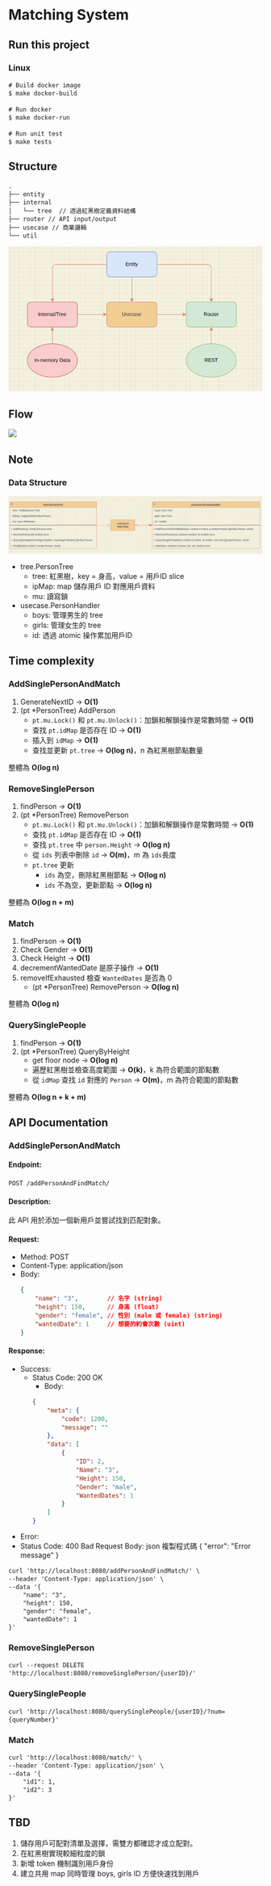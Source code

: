 # Matching System

## Run this project
### Linux
```shell
# Build docker image
$ make docker-build

# Run docker
$ make docker-run

# Run unit test
$ make tests
```

## Structure
```shell
.
├── entity 
├── internal
│   └── tree  // 透過紅黑樹定義資料結構
├── router // API input/output
├── usecase // 商業邏輯
└── util
```
![img.png](doc/project_structure.png)

## Flow
[![](https://mermaid.ink/img/pako:eNqVVd9v2jAQ_lcsP0xBom0Swg_lYVO1blKlderKXrayB-McidXEphdnLUP873PiUEyAdjMSZ993vst9d7bXlKsEaEwXuXriGUNNvl_NJDGjrOYpsmVGvlWAq6mQaQ63oJY5WLwej-L-4pYhK-Kdrh5LwFLJ_r7ysfZDZFXMAfeRi1-OS3_9MQP-QFKQCeDGQQJvCgx5RhYKyVytSrLvRrM8ByQ6Y9L8AUkF5j1nf-jur8Fyf3-ZKdSuAxPD3T_wvohSd4IuVVmKeQ6kYJpnkJjca446VvNVR4Fg6DDOLB2EyYQIk--zG0_dX9yBrlB22C1zwYGoRRvqOJeGvZm000dBzs7eG2aNuGE5NIuwxWrlZyi26qBVB-SdsbH7Blaorb-XzrhMkm1f1PW-lMlNTcLug9ir_bHTuQ3AfO9almA60Vo5jDDTAaoBGooNqRmINNOuSegd9GuH-iehM3Lse0zKpzuWBL0DYpkllvlWBFaEBzzdQaF-g0vVLg7-I0VdmtDfdrNmmMIRtjDwbOAjUPgqkU6KaFNEmyLaFPEwxU7h-f9cDG-lyn3PvRKcPHjQIk9ManP2EqahdPGwxQ_6hA9apKUAns3RdvHIuwKOUIDUJ70P19eLPZDMgasCiP_Bubf46GQd-PjNhubgeSbt3mFpuC0Nt6XhtjTcnlluzyyPrBga8QPKZj6yqrEV7e3RWHxVWxXt0wKwYCIxT8O6NplRcyEWMKOxmSYMH2Z0JjfGjlVaTVeS03jB8hL6FFWVZi-ralkTcyWYaZOio_2UCK3wRQnN8sa-R82z1KdLJmm8ps80Hp6PJtEgCiaTkT8xvxDOgqhPVzQejc_9oR8Oo2HgR-OJP9r06R-lTLSgcfCzmTdBNn8BVyfxdA?type=png)](https://mermaid.live/edit#pako:eNqVVd9v2jAQ_lcsP0xBom0Swg_lYVO1blKlderKXrayB-McidXEphdnLUP873PiUEyAdjMSZ993vst9d7bXlKsEaEwXuXriGUNNvl_NJDGjrOYpsmVGvlWAq6mQaQ63oJY5WLwej-L-4pYhK-Kdrh5LwFLJ_r7ysfZDZFXMAfeRi1-OS3_9MQP-QFKQCeDGQQJvCgx5RhYKyVytSrLvRrM8ByQ6Y9L8AUkF5j1nf-jur8Fyf3-ZKdSuAxPD3T_wvohSd4IuVVmKeQ6kYJpnkJjca446VvNVR4Fg6DDOLB2EyYQIk--zG0_dX9yBrlB22C1zwYGoRRvqOJeGvZm000dBzs7eG2aNuGE5NIuwxWrlZyi26qBVB-SdsbH7Blaorb-XzrhMkm1f1PW-lMlNTcLug9ir_bHTuQ3AfO9almA60Vo5jDDTAaoBGooNqRmINNOuSegd9GuH-iehM3Lse0zKpzuWBL0DYpkllvlWBFaEBzzdQaF-g0vVLg7-I0VdmtDfdrNmmMIRtjDwbOAjUPgqkU6KaFNEmyLaFPEwxU7h-f9cDG-lyn3PvRKcPHjQIk9ManP2EqahdPGwxQ_6hA9apKUAns3RdvHIuwKOUIDUJ70P19eLPZDMgasCiP_Bubf46GQd-PjNhubgeSbt3mFpuC0Nt6XhtjTcnlluzyyPrBga8QPKZj6yqrEV7e3RWHxVWxXt0wKwYCIxT8O6NplRcyEWMKOxmSYMH2Z0JjfGjlVaTVeS03jB8hL6FFWVZi-ralkTcyWYaZOio_2UCK3wRQnN8sa-R82z1KdLJmm8ps80Hp6PJtEgCiaTkT8xvxDOgqhPVzQejc_9oR8Oo2HgR-OJP9r06R-lTLSgcfCzmTdBNn8BVyfxdA)

## Note
### Data Structure
![img.png](doc/data_structure.png)
- tree.PersonTree
  - tree: 紅黑樹，key = 身高，value = 用戶ID slice
  - ipMap: map 儲存用戶 ID 對應用戶資料
  - mu: 讀寫鎖
- usecase.PersonHandler
  - boys: 管理男生的 tree
  - girls: 管理女生的 tree
  - id: 透過 atomic 操作累加用戶ID

## Time complexity
### AddSinglePersonAndMatch
1. GenerateNextID -> **O(1)**
2. (pt *PersonTree) AddPerson
   - `pt.mu.Lock()` 和 `pt.mu.Unlock()`：加鎖和解鎖操作是常數時間 -> **O(1)** 
   - 查找 `pt.idMap` 是否存在 ID -> **O(1)**
   - 插入到 `idMap` -> **O(1)**
   - 查找並更新 `pt.tree` -> **O(log n)**，n 為紅黑樹節點數量

整體為 **O(log n)**

### RemoveSinglePerson
1. findPerson -> **O(1)**
2. (pt *PersonTree) RemovePerson
    - `pt.mu.Lock()` 和 `pt.mu.Unlock()`：加鎖和解鎖操作是常數時間 -> **O(1)**
    - 查找 `pt.idMap` 是否存在 ID -> **O(1)**
    - 查找 `pt.tree` 中 `person.Height` -> **O(log n)**
    - 從 `ids` 列表中刪除 `id` -> **O(m)**，m 為 `ids`長度
    - `pt.tree` 更新
      - `ids` 為空，刪除紅黑樹節點 -> **O(log n)**
      - `ids` 不為空，更新節點 -> **O(log n)**

整體為 **O(log n + m)**

### Match
1. findPerson -> **O(1)**
2. Check Gender -> **O(1)**
3. Check Height -> **O(1)**
4. decrementWantedDate 是原子操作 -> **O(1)**
5. removeIfExhausted 檢查 `WantedDates` 是否為 0
   - (pt *PersonTree) RemovePerson -> **O(log n)**

整體為 **O(log n)**

### QuerySinglePeople
1. findPerson -> **O(1)**
2. (pt *PersonTree) QueryByHeight
   - get floor node -> **O(log n)**
   - 遍歷紅黑樹並檢查高度範圍 -> **O(k)**，k 為符合範圍的節點數
   - 從 `idMap` 查找 `id` 對應的 `Person` -> **O(m)**，m 為符合範圍的節點數

整體為 **O(log n + k + m)**

## API Documentation

### AddSinglePersonAndMatch
#### Endpoint:
`POST /addPersonAndFindMatch/`
#### Description:
此 API 用於添加一個新用戶並嘗試找到匹配對象。
#### Request:
- Method: POST  
- Content-Type: application/json  
- Body:
    ```json
    {
        "name": "3",        // 名字 (string)
        "height": 150,      // 身高 (float)
        "gender": "female", // 性別 (male 或 female) (string)
        "wantedDate": 1     // 想要的約會次數 (uint)
    }
    ```
#### Response:
- Success:
  - Status Code: 200 OK
    - Body:
    ```json
    {
        "meta": {
            "code": 1200,
            "message": ""
        },
        "data": [
            {
                "ID": 2,
                "Name": "3",
                "Height": 150,
                "Gender": "male",
                "WantedDates": 1
            }
        ]
    }
    ```     
- Error:
- Status Code: 400 Bad Request
Body:
json
複製程式碼
{
"error": "Error message"
}
```shell
curl 'http://localhost:8080/addPersonAndFindMatch/' \
--header 'Content-Type: application/json' \
--data '{
    "name": "3",
    "height": 150,
    "gender": "female",
    "wantedDate": 1
}'
```

### RemoveSinglePerson
```shell
curl --request DELETE 'http://localhost:8080/removeSinglePerson/{userID}/'
```
### QuerySinglePeople
```shell
curl 'http://localhost:8080/querySinglePeople/{userID}/?num={queryNumber}'
```
### Match
```shell
curl 'http://localhost:8080/match/' \
--header 'Content-Type: application/json' \
--data '{
    "id1": 1,
    "id2": 3
}'
```

## TBD
1. 儲存用戶可配對清單及選擇，需雙方都確認才成立配對。
2. 在紅黑樹實現較細粒度的鎖
3. 新增 token 機制識別用戶身份
4. 建立共用 map 同時管理 boys, girls ID 方便快速找到用戶